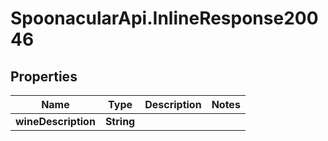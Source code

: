 # SpoonacularApi.InlineResponse20046

## Properties

Name | Type | Description | Notes
------------ | ------------- | ------------- | -------------
**wineDescription** | **String** |  | 


